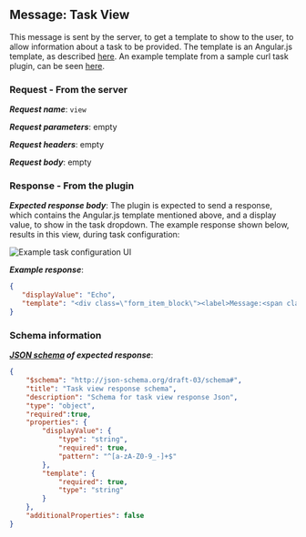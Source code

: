 ## Message: Task View

This message is sent by the server, to get a template to show to the user, to allow information about a task to be
provided. The template is an Angular.js template, as described [here](../../angular_js_templates_in_go_plugins.md). An
example template from a sample curl task plugin, can be seen
[here](https://github.com/gocd/sample-plugins/blob/master/curl-plugin/resources/views/task.template.html).

### Request - From the server

***Request name***: ```view```

***Request parameters***: empty

***Request headers***: empty

***Request body***: empty

### Response - From the plugin

***Expected response body***: The plugin is expected to send a response, which contains the Angular.js template
mentioned above, and a display value, to show in the task dropdown. The example response shown below, results in this
view, during task configuration:

![Example task configuration UI](../../../images/EchoTask.png)

***Example response***:

```json
{
   "displayValue": "Echo",
   "template": "<div class=\"form_item_block\"><label>Message:<span class=\"asterisk\">*</span><input type=\"text\" ng-model=\"message\" ng-required=\"true\"></label></div>"
}
```

### Schema information

***[JSON schema](http://json-schema.org) of expected response***:
```json
{
    "$schema": "http://json-schema.org/draft-03/schema#",
    "title": "Task view response schema",
    "description": "Schema for task view response Json",
    "type": "object",
    "required":true,
    "properties": {
        "displayValue": {
            "type": "string",
            "required": true,
            "pattern": "^[a-zA-Z0-9_-]+$"
        },
        "template": {
            "required": true,
            "type": "string"
        }
    },
    "additionalProperties": false
}
```

